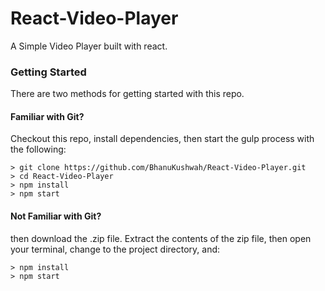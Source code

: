 # React-Video-Player

A Simple Video Player built with react.

### Getting Started

There are two methods for getting started with this repo.

#### Familiar with Git?
Checkout this repo, install dependencies, then start the gulp process with the following:

```
> git clone https://github.com/BhanuKushwah/React-Video-Player.git
> cd React-Video-Player
> npm install
> npm start
```

#### Not Familiar with Git?
then download the .zip file.  Extract the contents of the zip file, then open your terminal, change to the project directory, and:

```
> npm install
> npm start
```
